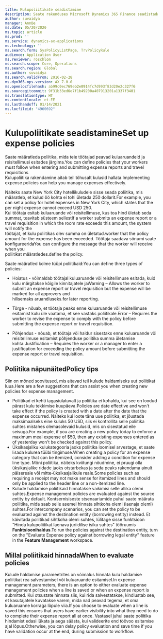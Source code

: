 ```yaml
---
title: Kulupoliitikate seadistamine
description: Saate rakenduses Microsoft Dynamics 365 Finance seadistada kulupoliitikad, mida teie töötajad peavad kuluaruandeid ja reisitellimusi esitades järgima.
author: suvaidya
manager: AnnBe
ms.date: 05/20/2020
ms.topic: article
ms.prod: ''
ms.service: dynamics-ax-applications
ms.technology: ''
ms.search.form: SysPolicyListPage, TrvPolicyRule
audience: Application User
ms.reviewer: roschlom
ms.search.scope: Core, Operations
ms.search.region: Global
ms.author: suvaidya
ms.search.validFrom: 2016-02-28
ms.dyn365.ops.version: AX 7.0.0
ms.openlocfilehash: ab99c0ec769eb2e0914fc7d993f83d20e2c327f6
ms.sourcegitcommit: 9f31b33ed6e7f1b49200a407913201a1337f3401
ms.translationtype: HT
ms.contentlocale: et-EE
ms.lasthandoff: 01/14/2021
ms.locfileid: "4960692"
---
```

# <a name="set-up-expense-policies"></a><span data-ttu-id="e732d-103">Kulupoliitikate seadistamine</span><span class="sxs-lookup"><span data-stu-id="e732d-103">Set up expense policies</span></span>

<span data-ttu-id="e732d-104">Saate määratleda poliitika, mida teie töötajad peavad kuluaruandeid ja reisitellimusi esitades järgima.</span><span class="sxs-lookup"><span data-stu-id="e732d-104">You can define policies that your workers must follow when entering and submitting expense reports and travel requisitions.</span></span>         
<span data-ttu-id="e732d-105">Kulupoliitika rakendamine aitab teil tõhusalt kulusid hallata.</span><span class="sxs-lookup"><span data-stu-id="e732d-105">Implementing expense policies can help you manage expenses effectively.</span></span>         

<span data-ttu-id="e732d-106">Näiteks saate New York City hotellikuludele sisse seada poliitika, mis määratleb, et kulud öö kohta ei tohi ületada 250 dollarit.</span><span class="sxs-lookup"><span data-stu-id="e732d-106">For example, you can set a policy for hotel expenses in New York City, which states that the per night expense cannot exceed USD 250.</span></span>       
<span data-ttu-id="e732d-107">Kui töötaja esitab kuluaruande või reisitellimuse, kus toa hind ületab seda summat, teavitab süsteem sellest</span><span class="sxs-lookup"><span data-stu-id="e732d-107">If a worker submits an expense report or a travel requisition in which the room rate exceeds this amount, the system will notify the</span></span>        
<span data-ttu-id="e732d-108">töötajat, et kulu poliitikas olev summa on ületatud.</span><span class="sxs-lookup"><span data-stu-id="e732d-108">worker that the policy amount for the expense has been exceeded.</span></span> <span data-ttu-id="e732d-109">Töötaja saadava sõnumi saate konfigureerida</span><span class="sxs-lookup"><span data-stu-id="e732d-109">You can configure the message that the worker will receive when you</span></span>        
<span data-ttu-id="e732d-110">poliitikat määratledes.</span><span class="sxs-lookup"><span data-stu-id="e732d-110">define the policy.</span></span>      
        
<span data-ttu-id="e732d-111">Saate määratled kolme tüüpi poliitikaid:</span><span class="sxs-lookup"><span data-stu-id="e732d-111">You can define three types of policies:</span></span>         
        
- <span data-ttu-id="e732d-112">Hoiatus - võimaldab töötajal kuluaruande või reisitellimuse esitada, kuid kulu märgitakse kõigile kinnitajatele ja</span><span class="sxs-lookup"><span data-stu-id="e732d-112">Warning – Allows the worker to submit an expense report or travel requisition but the expense will be marked for all approvers and</span></span>        
  <span data-ttu-id="e732d-113">hilisemaks aruandluseks.</span><span class="sxs-lookup"><span data-stu-id="e732d-113">for later reporting.</span></span>        

- <span data-ttu-id="e732d-114">Tõrge - nõuab, et töötaja peaks enne kuluaruande või reisitellimuse esitamist kulu üle vaatama, et see vastaks poliitikale.</span><span class="sxs-lookup"><span data-stu-id="e732d-114">Error – Requires the worker to revise the expense to comply with the policy before submitting the expense report or travel requisition.</span></span>       
 
 - <span data-ttu-id="e732d-115">Põhjendus - nõuab, et töötaja või haldur sisestaks enne kuluaruande või reisitellimuse esitamist põhjenduse poliitika summa ületamise kohta.</span><span class="sxs-lookup"><span data-stu-id="e732d-115">Justification – Requires the worker or a manager to enter a justification for exceeding the policy amount before submitting the expense report or travel requisition.</span></span>        

## <a name="policy-tips"></a><span data-ttu-id="e732d-116">Poliitika näpunäited</span><span class="sxs-lookup"><span data-stu-id="e732d-116">Policy tips</span></span>
<span data-ttu-id="e732d-117">Siin on mõned soovitused, mis aitavad teil kulude haldamiseks uut poliitikat luua.</span><span class="sxs-lookup"><span data-stu-id="e732d-117">Here are a few suggestions that can assist you when creating new policies for expense management.</span></span> 
* <span data-ttu-id="e732d-118">Poliitikad ei kehti tagasiulatuvalt ja poliitika ei kohaldu, kui see on loodud pärast kulu tekkimise kuupäeva.</span><span class="sxs-lookup"><span data-stu-id="e732d-118">Policies are date effective and won't take effect if the policy is created with a date after the date that the expense occurred.</span></span> <span data-ttu-id="e732d-119">Näiteks kui loote täna uue poliitika, et jõustada maksimaalseks eine kuluks 50 USD, siis ei kontrollita selle poliitika suhtes mistahes olemasolevaid kulusid, mis on sisestatud eile seisuga.</span><span class="sxs-lookup"><span data-stu-id="e732d-119">For example, if you are creating a new policy today to enforce a maximum meal expense of $50, then any existing expenses entered as of yesterday won't be checked against this policy.</span></span>
* <span data-ttu-id="e732d-120">Üksikasjaliku kulukategooria jaoks poliitika loomisel arvestage, et saate lisada kulurea tüübi tingimuse.</span><span class="sxs-lookup"><span data-stu-id="e732d-120">When creating a policy for an expense category that can be itemized, consider adding a condition for expense line type.</span></span> <span data-ttu-id="e732d-121">Mõni poliitika, näiteks kviitungi nõudmine, ei pruugi olla üksikasjalike ridade jaoks otstarbekas ja seda peaks rakendama ainult päisereale või mitte-üksikasjalikule reale.</span><span class="sxs-lookup"><span data-stu-id="e732d-121">Some policies such as requiring a receipt may not make sense for itemized lines and should only be applied to the header line or a non-itemized line.</span></span> 
* <span data-ttu-id="e732d-122">Kulude haldamise poliitikaid hinnatakse vaikimisi selle allika olemi suhtes.</span><span class="sxs-lookup"><span data-stu-id="e732d-122">Expense management policies are evaluated against the source entity by default.</span></span> <span data-ttu-id="e732d-123">Kontsernisiseste stsenaariumide puhul saate määrata poliitika, mida saab selle asemel hinnata sihtkoha olemi (laenaja olemi) suhtes.</span><span class="sxs-lookup"><span data-stu-id="e732d-123">For intercompany scenarios, you can set the policy to be evaluated against the destination entity (borrowing entity) instead.</span></span> <span data-ttu-id="e732d-124">Et käivitada poliitikad sihtkoha olemi suhtes, lülitage sisse funktsioon "Hinda kulupoliitikat laenava juriidilise isiku suhtes" tööruumis **Funktsioonihaldus**.</span><span class="sxs-lookup"><span data-stu-id="e732d-124">To run the policies against the destination entity, turn on the "Evaluate Expense policy against borrowing legal entity" feature in the **Feature Management** workspace.</span></span>

## <a name="when-to-evaluate-policies"></a><span data-ttu-id="e732d-125">Millal poliitikaid hinnada</span><span class="sxs-lookup"><span data-stu-id="e732d-125">When to evaluate policies</span></span>

<span data-ttu-id="e732d-126">Kulude haldamise parameetrites on võimalus hinnata kulu haldamise poliitikat rea salvestamisel või kuluaruande esitamisel.</span><span class="sxs-lookup"><span data-stu-id="e732d-126">In expense management parameters, there is an option to either evaluate expense management policies when a line is saved or when an expense report is submitted.</span></span> <span data-ttu-id="e732d-127">Kui otsustate hinnata siis, kui rida salvestatakse, kindlustab see, et kasutajatele kuvatakse varem, mida nad peavad tegema, et oma kuluaruanne korraga lõpule viia.</span><span class="sxs-lookup"><span data-stu-id="e732d-127">If you choose to evaluate when a line is saved this ensures that users have earlier visibility into what they need to do to complete their expense report all at once.</span></span> <span data-ttu-id="e732d-128">Vastasel juhul saate poliitika hindamist edasi lükata ja aega säästa, kui valideerite end töövoo esitamise ajal lõpus.</span><span class="sxs-lookup"><span data-stu-id="e732d-128">Otherwise, you can delay policy evaluation and save time if you have validation occur at the end, during submission to workflow.</span></span>
